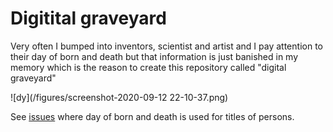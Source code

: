 # Digitital graveyard

Very often I bumped into inventors, scientist and artist and I pay attention to their day of born and death but that information is just banished in my memory which is the reason to create this repository called "digital graveyard"

![dy](/figures/screenshot-2020-09-12 22-10-37.png)

See [issues](https://github.com/mxochicale/digital-graveyard/issues) where day of born and death is used for titles of persons. 
 

